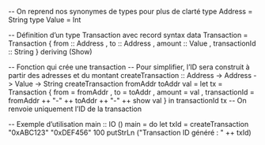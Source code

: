 -- On reprend nos synonymes de types pour plus de clarté
type Address = String
type Value   = Int

-- Définition d’un type Transaction avec record syntax
data Transaction = Transaction
    { from          :: Address
    , to            :: Address
    , amount        :: Value
    , transactionId :: String
    } deriving (Show)

-- Fonction qui crée une transaction
-- Pour simplifier, l’ID sera construit à partir des adresses et du montant
createTransaction :: Address -> Address -> Value -> String
createTransaction fromAddr toAddr val =
    let tx = Transaction
                { from = fromAddr
                , to = toAddr
                , amount = val
                , transactionId = fromAddr ++ "-" ++ toAddr ++ "-" ++ show val
                }
    in transactionId tx   -- On renvoie uniquement l’ID de la transaction

-- Exemple d’utilisation
main :: IO ()
main = do
    let txId = createTransaction "0xABC123" "0xDEF456" 100
    putStrLn ("Transaction ID généré : " ++ txId)
